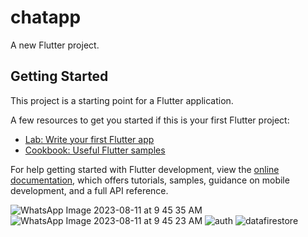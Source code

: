 # chatapp

A new Flutter project.

## Getting Started

This project is a starting point for a Flutter application.

A few resources to get you started if this is your first Flutter project:

- [Lab: Write your first Flutter app](https://docs.flutter.dev/get-started/codelab)
- [Cookbook: Useful Flutter samples](https://docs.flutter.dev/cookbook)

For help getting started with Flutter development, view the
[online documentation](https://docs.flutter.dev/), which offers tutorials,
samples, guidance on mobile development, and a full API reference.

![WhatsApp Image 2023-08-11 at 9 45 35 AM](https://github.com/dibyajyotiranjan/chatapp/assets/73651507/3317beaf-8549-4307-b21d-eb69855f3ba4)
![WhatsApp Image 2023-08-11 at 9 45 23 AM](https://github.com/dibyajyotiranjan/chatapp/assets/73651507/b35227a3-5821-418f-b613-5d833c38570d)
![auth](https://github.com/dibyajyotiranjan/chatapp/assets/73651507/df19197d-6ea8-419d-984b-2021eb617531)
![datafirestore](https://github.com/dibyajyotiranjan/chatapp/assets/73651507/d3ca007e-5beb-4cda-8bda-2110733bb486)
